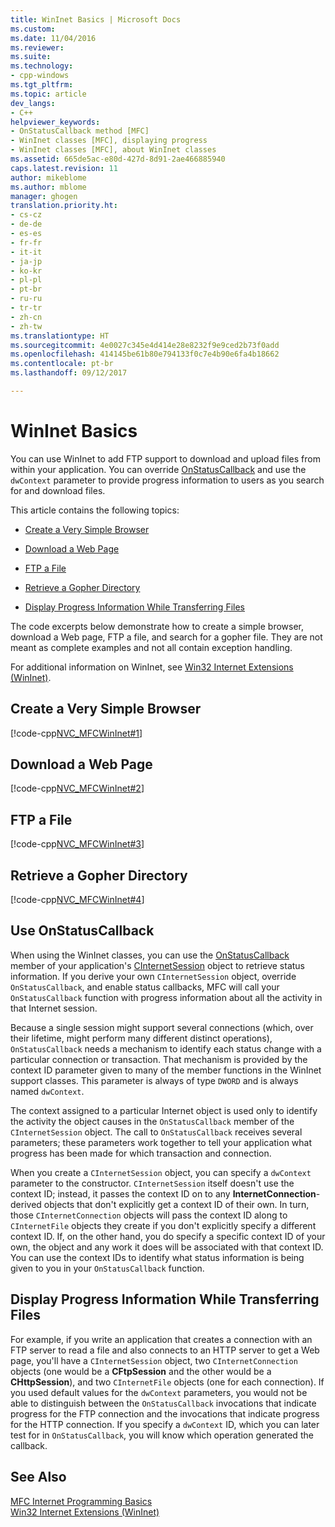 ```yaml
---
title: WinInet Basics | Microsoft Docs
ms.custom: 
ms.date: 11/04/2016
ms.reviewer: 
ms.suite: 
ms.technology:
- cpp-windows
ms.tgt_pltfrm: 
ms.topic: article
dev_langs:
- C++
helpviewer_keywords:
- OnStatusCallback method [MFC]
- WinInet classes [MFC], displaying progress
- WinInet classes [MFC], about WinInet classes
ms.assetid: 665de5ac-e80d-427d-8d91-2ae466885940
caps.latest.revision: 11
author: mikeblome
ms.author: mblome
manager: ghogen
translation.priority.ht:
- cs-cz
- de-de
- es-es
- fr-fr
- it-it
- ja-jp
- ko-kr
- pl-pl
- pt-br
- ru-ru
- tr-tr
- zh-cn
- zh-tw
ms.translationtype: HT
ms.sourcegitcommit: 4e0027c345e4d414e28e8232f9e9ced2b73f0add
ms.openlocfilehash: 414145be61b80e794133f0c7e4b90e6fa4b18662
ms.contentlocale: pt-br
ms.lasthandoff: 09/12/2017

---
```

# <a name="wininet-basics"></a>WinInet Basics
You can use WinInet to add FTP support to download and upload files from within your application. You can override [OnStatusCallback](../mfc/reference/cinternetsession-class.md#onstatuscallback) and use the `dwContext` parameter to provide progress information to users as you search for and download files.  
  
 This article contains the following topics:  
  
-   [Create a Very Simple Browser](#_core_create_a_very_simple_browser)  
  
-   [Download a Web Page](#_core_download_a_web_page)  
  
-   [FTP a File](#_core_ftp_a_file)  
  
-   [Retrieve a Gopher Directory](#_core_retrieve_a_gopher_directory)  
  
-   [Display Progress Information While Transferring Files](#_core_display_progress_information_while_transferring_files)  
  
 The code excerpts below demonstrate how to create a simple browser, download a Web page, FTP a file, and search for a gopher file. They are not meant as complete examples and not all contain exception handling.  
  
 For additional information on WinInet, see [Win32 Internet Extensions (WinInet)](../mfc/win32-internet-extensions-wininet.md).  
  
##  <a name="_core_create_a_very_simple_browser"></a> Create a Very Simple Browser  
 [!code-cpp[NVC_MFCWinInet#1](../mfc/codesnippet/cpp/wininet-basics_1.cpp)]  
  
##  <a name="_core_download_a_web_page"></a> Download a Web Page  
 [!code-cpp[NVC_MFCWinInet#2](../mfc/codesnippet/cpp/wininet-basics_2.cpp)]  
  
##  <a name="_core_ftp_a_file"></a> FTP a File  
 [!code-cpp[NVC_MFCWinInet#3](../mfc/codesnippet/cpp/wininet-basics_3.cpp)]  
  
##  <a name="_core_retrieve_a_gopher_directory"></a> Retrieve a Gopher Directory  
 [!code-cpp[NVC_MFCWinInet#4](../mfc/codesnippet/cpp/wininet-basics_4.cpp)]  
  
## <a name="use-onstatuscallback"></a>Use OnStatusCallback  
 When using the WinInet classes, you can use the [OnStatusCallback](../mfc/reference/cinternetsession-class.md#onstatuscallback) member of your application's [CInternetSession](../mfc/reference/cinternetsession-class.md) object to retrieve status information. If you derive your own `CInternetSession` object, override `OnStatusCallback`, and enable status callbacks, MFC will call your `OnStatusCallback` function with progress information about all the activity in that Internet session.  
  
 Because a single session might support several connections (which, over their lifetime, might perform many different distinct operations), `OnStatusCallback` needs a mechanism to identify each status change with a particular connection or transaction. That mechanism is provided by the context ID parameter given to many of the member functions in the WinInet support classes. This parameter is always of type `DWORD` and is always named `dwContext`.  
  
 The context assigned to a particular Internet object is used only to identify the activity the object causes in the `OnStatusCallback` member of the `CInternetSession` object. The call to `OnStatusCallback` receives several parameters; these parameters work together to tell your application what progress has been made for which transaction and connection.  
  
 When you create a `CInternetSession` object, you can specify a `dwContext` parameter to the constructor. `CInternetSession` itself doesn't use the context ID; instead, it passes the context ID on to any **InternetConnection**-derived objects that don't explicitly get a context ID of their own. In turn, those `CInternetConnection` objects will pass the context ID along to `CInternetFile` objects they create if you don't explicitly specify a different context ID. If, on the other hand, you do specify a specific context ID of your own, the object and any work it does will be associated with that context ID. You can use the context IDs to identify what status information is being given to you in your `OnStatusCallback` function.  
  
##  <a name="_core_display_progress_information_while_transferring_files"></a> Display Progress Information While Transferring Files  
 For example, if you write an application that creates a connection with an FTP server to read a file and also connects to an HTTP server to get a Web page, you'll have a `CInternetSession` object, two `CInternetConnection` objects (one would be a **CFtpSession** and the other would be a **CHttpSession**), and two `CInternetFile` objects (one for each connection). If you used default values for the `dwContext` parameters, you would not be able to distinguish between the `OnStatusCallback` invocations that indicate progress for the FTP connection and the invocations that indicate progress for the HTTP connection. If you specify a `dwContext` ID, which you can later test for in `OnStatusCallback`, you will know which operation generated the callback.  
  
## <a name="see-also"></a>See Also  
 [MFC Internet Programming Basics](../mfc/mfc-internet-programming-basics.md)   
 [Win32 Internet Extensions (WinInet)](../mfc/win32-internet-extensions-wininet.md)



